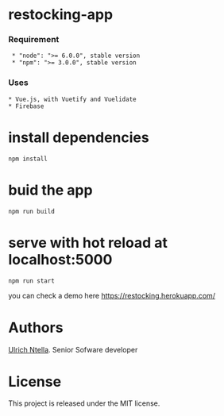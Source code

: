 # restocking-app


### Requirement
```
 * "node": ">= 6.0.0", stable version
 * "npm": ">= 3.0.0", stable version

 ```

### Uses
```
* Vue.js, with Vuetify and Vuelidate
* Firebase

```

# install dependencies
```
npm install

```
# buid the app
```
npm run build

```

# serve with hot reload at localhost:5000
```
npm run start

```
you can check a demo here https://restocking.herokuapp.com/ 

# Authors
  [Ulrich Ntella](https://www.linkedin.com/in/ulrichsoft/). Senior Sofware developer

# License
This project is released under the MIT license.





